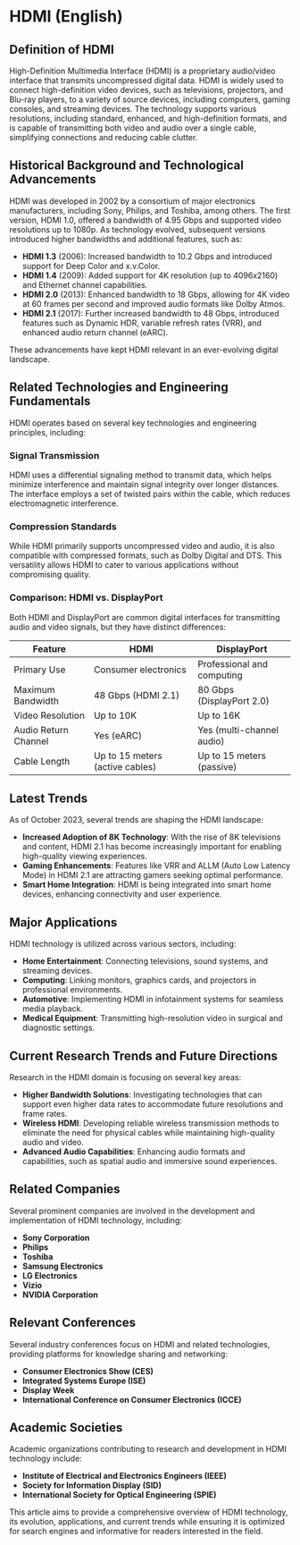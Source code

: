 # HDMI (English)

## Definition of HDMI

High-Definition Multimedia Interface (HDMI) is a proprietary audio/video interface that transmits uncompressed digital data. HDMI is widely used to connect high-definition video devices, such as televisions, projectors, and Blu-ray players, to a variety of source devices, including computers, gaming consoles, and streaming devices. The technology supports various resolutions, including standard, enhanced, and high-definition formats, and is capable of transmitting both video and audio over a single cable, simplifying connections and reducing cable clutter.

## Historical Background and Technological Advancements

HDMI was developed in 2002 by a consortium of major electronics manufacturers, including Sony, Philips, and Toshiba, among others. The first version, HDMI 1.0, offered a bandwidth of 4.95 Gbps and supported video resolutions up to 1080p. As technology evolved, subsequent versions introduced higher bandwidths and additional features, such as:

- **HDMI 1.3** (2006): Increased bandwidth to 10.2 Gbps and introduced support for Deep Color and x.v.Color.
- **HDMI 1.4** (2009): Added support for 4K resolution (up to 4096x2160) and Ethernet channel capabilities.
- **HDMI 2.0** (2013): Enhanced bandwidth to 18 Gbps, allowing for 4K video at 60 frames per second and improved audio formats like Dolby Atmos.
- **HDMI 2.1** (2017): Further increased bandwidth to 48 Gbps, introduced features such as Dynamic HDR, variable refresh rates (VRR), and enhanced audio return channel (eARC).

These advancements have kept HDMI relevant in an ever-evolving digital landscape.

## Related Technologies and Engineering Fundamentals

HDMI operates based on several key technologies and engineering principles, including:

### Signal Transmission

HDMI uses a differential signaling method to transmit data, which helps minimize interference and maintain signal integrity over longer distances. The interface employs a set of twisted pairs within the cable, which reduces electromagnetic interference.

### Compression Standards

While HDMI primarily supports uncompressed video and audio, it is also compatible with compressed formats, such as Dolby Digital and DTS. This versatility allows HDMI to cater to various applications without compromising quality.

### Comparison: HDMI vs. DisplayPort

Both HDMI and DisplayPort are common digital interfaces for transmitting audio and video signals, but they have distinct differences:

| Feature                 | HDMI                           | DisplayPort                    |
|-------------------------|--------------------------------|--------------------------------|
| Primary Use             | Consumer electronics           | Professional and computing     |
| Maximum Bandwidth       | 48 Gbps (HDMI 2.1)            | 80 Gbps (DisplayPort 2.0)     |
| Video Resolution        | Up to 10K                      | Up to 16K                      |
| Audio Return Channel     | Yes (eARC)                    | Yes (multi-channel audio)      |
| Cable Length            | Up to 15 meters (active cables)| Up to 15 meters (passive)     |

## Latest Trends

As of October 2023, several trends are shaping the HDMI landscape:

- **Increased Adoption of 8K Technology**: With the rise of 8K televisions and content, HDMI 2.1 has become increasingly important for enabling high-quality viewing experiences.
- **Gaming Enhancements**: Features like VRR and ALLM (Auto Low Latency Mode) in HDMI 2.1 are attracting gamers seeking optimal performance.
- **Smart Home Integration**: HDMI is being integrated into smart home devices, enhancing connectivity and user experience.

## Major Applications

HDMI technology is utilized across various sectors, including:

- **Home Entertainment**: Connecting televisions, sound systems, and streaming devices.
- **Computing**: Linking monitors, graphics cards, and projectors in professional environments.
- **Automotive**: Implementing HDMI in infotainment systems for seamless media playback.
- **Medical Equipment**: Transmitting high-resolution video in surgical and diagnostic settings.

## Current Research Trends and Future Directions

Research in the HDMI domain is focusing on several key areas:

- **Higher Bandwidth Solutions**: Investigating technologies that can support even higher data rates to accommodate future resolutions and frame rates.
- **Wireless HDMI**: Developing reliable wireless transmission methods to eliminate the need for physical cables while maintaining high-quality audio and video.
- **Advanced Audio Capabilities**: Enhancing audio formats and capabilities, such as spatial audio and immersive sound experiences.

## Related Companies

Several prominent companies are involved in the development and implementation of HDMI technology, including:

- **Sony Corporation**
- **Philips**
- **Toshiba**
- **Samsung Electronics**
- **LG Electronics**
- **Vizio**
- **NVIDIA Corporation**

## Relevant Conferences

Several industry conferences focus on HDMI and related technologies, providing platforms for knowledge sharing and networking:

- **Consumer Electronics Show (CES)**
- **Integrated Systems Europe (ISE)**
- **Display Week**
- **International Conference on Consumer Electronics (ICCE)**

## Academic Societies

Academic organizations contributing to research and development in HDMI technology include:

- **Institute of Electrical and Electronics Engineers (IEEE)**
- **Society for Information Display (SID)**
- **International Society for Optical Engineering (SPIE)**

This article aims to provide a comprehensive overview of HDMI technology, its evolution, applications, and current trends while ensuring it is optimized for search engines and informative for readers interested in the field.